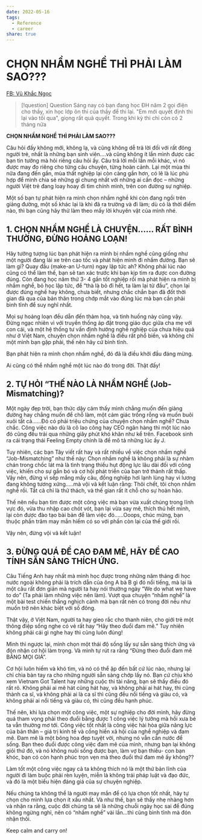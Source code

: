 ```yaml
---
date: 2022-05-16
tags:
  - Reference
  - career
share: true
---
```


# CHỌN NHẦM NGHỀ THÌ PHẢI LÀM SAO???

[FB: Vũ Khắc Ngọc](https://www.facebook.com/vukhacngoc86/posts/10221296433709326)


> [!question] Question
> Sáng nay có bạn đang học ĐH năm 2 gọi điện cho thầy, xin học lớp ôn thi của thầy để thi lại. "Em mới quyết định thi lại vào tối qua", giọng rất quả quyết. Trong khi kỳ thi chỉ còn có 2 tháng nữa

**CHỌN NHẦM NGHỀ THÌ PHẢI LÀM SAO???**

Câu hỏi đấy không mới, không lạ, và cũng không dễ trả lời đối với rất đông người trẻ, nhất là những bạn sinh viên….và cũng không ít lần mình được các bạn tin tưởng mà hỏi riêng câu hỏi ấy. Câu trả lời mỗi lần mỗi khác, vì nó được may đo riêng cho từng câu chuyện, từng hoàn cảnh. Lại một mùa thi nữa đang đến gần, mùa thất nghiệp lại còn càng gần hơn, có lẽ là lúc phù hợp để mình chia sẻ những gì chung nhất với những ai cần đọc – những người Việt trẻ đang loay hoay đi tìm chính mình, trên con đường sự nghiệp.

Một số bạn tự phát hiện ra mình chọn nhầm nghề khi còn đang ngồi trên giảng đường, một số khác lại là khi đã ra trường và đi làm; dù có là thời điểm nào, thì bạn cũng hãy thử làm theo mấy lời khuyên vặt của mình nhé.

## 1. CHỌN NHẦM NGHỀ LÀ CHUYỆN...... RẤT BÌNH THƯỜNG, ĐỪNG HOẢNG LOẠN!

Hãy tưởng tượng lúc bạn phát hiện ra mình bị nhầm nghề cũng giống như một người đang lái xe trên cao tốc và phát hiện mình đi nhầm đường. Bạn sẽ làm gì? Quay đầu (make-an U-turn) ngay lập tức ah? Không phải lúc nào cũng có thể làm thế, bạn sẽ tan xác trước khi bạn kịp tìm ra được con đường đúng. Còn đang học năm thứ 3- 4 gần tốt nghiệp rồi mà phát hiện ra mình bị nhầm nghề, bỏ học lập tức, để “thà là bỏ đi hết, ta làm lại từ đầu”, chọn lại được đúng nghề hay không, chưa biết, nhưng chắc chắn bạn đã đốt thời gian đã qua của bản thân trong chớp mắt vào đúng lúc mà bạn cần phải bình tĩnh để suy nghĩ nhất.

Mọi sự hoảng loạn đều dẫn đến thảm họa, và tình huống này cũng vậy. Đừng ngạc nhiên vì với truyền thống áp đặt trong giáo dục giữa cha mẹ với con cái, và một hệ thống tư vấn định hướng nghề nghiệp của chưa hiệu quả như ở Việt Nam, chuyện chọn nhầm nghề là điều rất phổ biến, và không chỉ một mình bạn gặp phải, thế nên hãy cứ bình tĩnh.

Bạn phát hiện ra mình chọn nhầm nghề, đó đã là điều khởi đầu đáng mừng.

Ai cũng có thể nhầm nghề một lúc nào đó trong đời. Thật đấy!

## 2. TỰ HỎI “THẾ NÀO LÀ NHẦM NGHỀ (Job-Mismatching)?

Một ngày đẹp trời, bạn thức dậy cảm thấy mình chẳng muốn đến giảng đường hay chẳng muốn để chỗ làm, một cảm giác trống rỗng và muốn buôi xuôi tất cả……Đó có phải triệu chứng của chuyện chọn nhầm nghề? Chưa chắc. Công việc nào dù là cô lao công hay CEO ngân hàng thì một lúc nào đó cũng đều trải qua những giây phút khó khăn như kể trên. Facebook sinh ra cái trạng thái Feeling Empty chính là để mô tả những lúc ấy J.

Tuy nhiên, các bạn Tây viết rất hay và rất nhiều về việc chọn nhầm nghề “Job-Mismatching” như thế này: Chọn nhầm nghề là không phải là sự nhàm chán trong chốc lát mà là tình trạng thiếu hụt động lực lâu dài đối với công việc, khiến cho sự gắn bó và cơ hội phát triển của bạn trở thành rất thấp. Vậy nên, đừng vì sếp mắng mấy câu, đồng nghiệp hơi lạnh lùng hay vì lương đang không tương xứng…..mà vội vã kết luận rằng: Thôi chết, tôi chọn nhầm nghề rồi. Tất cả chỉ là thử thách, và thế gian rất ít chỗ cho sự hoàn hảo.

Thế nên nếu bạn tìm được một công việc mà bạn vừa xuất chúng trong lĩnh vực đó, vừa thu nhập cao chót vót, bạn lại vừa say mê, thích thú hết mình, lại còn được đào tạo bài bản để làm việc đó……Ooops, chúc mừng, bạn thuộc phần trăm may mắn hiếm có so với phần còn lại của thế giới rồi.

Vậy nên, đừng vội vã kết luận!

## 3. ĐỪNG QUÁ ĐỀ CAO ĐAM MÊ, HÃY ĐỀ CAO TÍNH SẴN SÀNG THÍCH ỨNG.

Câu Tiếng Anh hay nhất mà mình học được trong những năm tháng đi học nước ngoài không phải là trích dẫn của ông A bà B gì đó nổi tiếng, mà lại là một câu rất đơn giản mà người ta hay nói thường ngày “We do what we have to do” (Ta phải làm những việc nên làm). Vượt qua chuyện “nhầm nghề” là một bài test chiến thắng nghịch cảnh mà bạn rất nên có trong đời nếu như muốn trở nên khác biệt với số đông.

Thật vậy, ở Việt Nam, người ta hay gieo rắc cho thanh niên, cho giới trẻ một thông điệp sống nghe có vẻ rất hay “Hãy theo đuổi đam mê.” Tuy nhiên không phải cái gì nghe hay thì cũng luôn đúng!

Mình thì ngược lại, mình chọn một thái độ sống lấy sự sẵn sàng thích ứng và đón nhận cơ hội làm trọng. Và mình tự rút ra rằng “Đừng theo đuổi đam mê BẰNG MỌI GIÁ”.

Cơ hội luôn hiếm và khó tìm, và nó có thể ập đến bất cứ lúc nào, nhưng lại chỉ chìa bàn tay ra cho những người sẵn sàng chớp lấy nó. Bạn cứ chịu khó xem Vietnam Got Talent hay những cuộc thi tài năng, bạn sẽ thấy điều đó rất rõ. Không phải ai mê hát cũng hát hay, và không phải ai hát hay, thì cũng thành ca sĩ, và không phải ai là ca sĩ thì cũng đều nổi tiếng và giàu có, và không phải ai nổi tiếng và giàu có, thì cũng đều hạnh phúc.

Thế nên, khi lựa chọn một công việc, một sự nghiệp cho đời mình, hãy đừng quá tham vọng phải theo đuổi bằng được 1 công việc lý tưởng mà hồi xưa bé ta vẫn thường mơ tới. Công việc tốt nhất là công việc hài hòa giữa năng lực của bản thân – giá trị kinh tế và cống hiến xã hội của nghề nghiệp và đam mê. Đam mê là một bông hoa đẹp tuyệt vời, nhưng nó vẫn cần nước để sống. Bạn theo đuổi được công việc đam mê của mình, nhưng bạn lại không giỏi thứ đó, và nó không nuôi sống được bạn, làm vợ bạn thiếu- con bạn khóc, bạn có còn hạnh phúc trọn vẹn mà theo đuổi thứ đam mê ấy không??

Làm tốt một công việc ngay cả ta không thích nó là một thứ bản lĩnh của người đi làm buộc phải rèn luyện, miễn là không trái pháp luật và đạo đức, và đó là một biểu hiện đáng giá của sự chuyện nghiệp.

Nếu chúng ta không thể là người may mắn để có lựa chọn tốt nhất, hãy tự chọn cho mình lựa chọn ít xấu nhất. Và như thế, bạn sẽ thấy nhẹ nhàng hơn và nhận ra rằng, cuộc đời chúng ta sẽ là những chuỗi ngày học sai để đúng không ngừng nghỉ, nên có “nhầm nghề” vài lần…thì cũng bình tĩnh mà đón nhận thôi.

Keep calm and carry on!